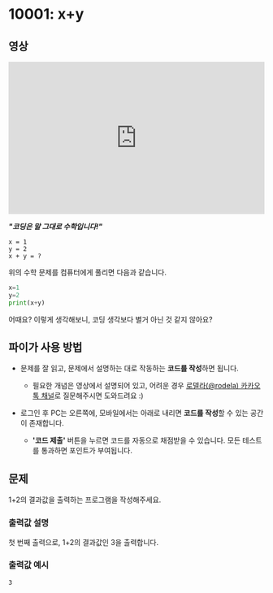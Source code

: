 # 10001: x+y

## 영상
<iframe width="100%" height="300" src="https://www.youtube.com/embed/0_69VZd9Xb4/?hl=ko&cc_lang_pref=ko&cc_load_policy=1" title="YouTube video player" frameborder="0" allow="accelerometer; autoplay; clipboard-write; encrypted-media; gyroscope; picture-in-picture; web-share" allowfullscreen></iframe>

***"코딩은 말 그대로 수학입니다!"***
```
x = 1
y = 2
x + y = ?
```
위의 수학 문제를 컴퓨터에게 풀리면 다음과 같습니다.
```python
x=1
y=2
print(x+y)
```
어때요? 이렇게 생각해보니, 코딩 생각보다 별거 아닌 것 같지 않아요?

## 파이가 사용 방법
* 문제를 잘 읽고, 문제에서 설명하는 대로 작동하는 **코드를 작성**하면 됩니다.
  * 필요한 개념은 영상에서 설명되어 있고, 어려운 경우 [로델라(@rodela) 카카오톡 채널](http://pf.kakao.com/_xnUKNxj)로 질문해주시면 도와드려요 :)


* 로그인 후 PC는 오른쪽에, 모바일에서는 아래로 내리면 **코드를 작성**할 수 있는 공간이 존재합니다.
  * **'코드 제출'** 버튼을 누르면 코드를 자동으로 채점받을 수 있습니다. 모든 테스트를 통과하면 포인트가 부여됩니다.

## 문제
1+2의 결과값을 출력하는 프로그램을 작성해주세요.

### 출력값 설명
첫 번째 출력으로, 1+2의 결과값인 3을 출력합니다.

### 출력값 예시
```
3
```
